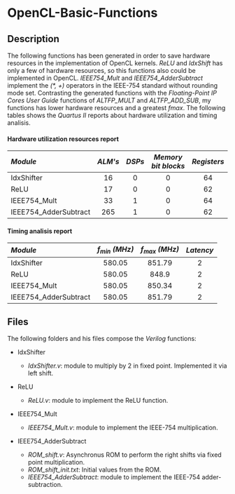 # OpenCL-Basic-Functions

## Description

The following functions has been generated in order to save hardware resources in the implementation of OpenCL kernels. *ReLU* and *IdxShift* has only a few of hardware resources, so this functions also could be implemented in OpenCL. *IEEE754_Mult* and *IEEE754_AdderSubtract* implement the *(\*, +)* operators in the IEEE-754 standard without rounding mode set. Contrasting the generated functions with the *Floating-Point IP Cores User Guide* functions of *ALTFP_MULT* and *ALTFP_ADD_SUB*, my functions has lower hardware resources and a greatest *fmax*. The following tables shows the *Quartus II* reports about hardware utilization and timing analisis.

#### Hardware utilization resources report

|*Module*             | *ALM's* |*DSPs*|*Memory bit blocks*|*Registers*|
|:--------------------|:-------:|:----:|:-----------------:|:---------:|
|IdxShifter           |   16    |   0  |         0         |    64     |
|ReLU                 |   17    |   0  |         0         |    62     |
|IEEE754_Mult         |   33    |   1  |         0         |    64     |
|IEEE754_AdderSubtract|   265   |   1  |         0         |    62     |

#### Timing analisis report

|*Module*| *f<sub>min</sub> (MHz)* |*f<sub>max</sub> (MHz)*| *Latency*  |
|:--------------------|:------:|:-------:|:--:|
|IdxShifter           | 580.05 | 851.79  | 2  |
|ReLU                 | 580.05 | 848.9   | 2  |
|IEEE754_Mult         | 580.05 | 850.34  | 2  |
|IEEE754_AdderSubtract| 580.05 | 851.79  | 2  |

## Files

The following folders and his files compose the *Verilog* functions:
- IdxShifter

  - *IdxShifter.v*: module to multiply by 2 in fixed point. Implemented it via left shift.
  
- ReLU 

  - *ReLU.v*: module to implement the ReLU function.

- IEEE754_Mult

  - *IEEE754_Mult.v*: module to implement the IEEE-754 multiplication.
 
- IEEE754_AdderSubtract

  - *ROM_shift.v*: Asynchronus ROM to perform the right shifts via fixed point multiplication.
  - *ROM_shift_init.txt*: Initial values from the ROM.
  - *IEEE754_AdderSubtract*: module to implement the IEEE-754 adder-subtraction.
